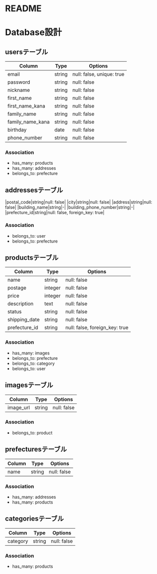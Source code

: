 # README


# Database設計


## usersテーブル

|Column|Type|Options|
|------|----|-------|
|email|string|null: false, unique: true|
|password|string|null: false|
|nickname|string|null: false|
|first_name|string|null: false|
|first_name_kana|string|null: false|
|family_name|string|null: false|
|family_name_kana|string|null: false|
|birthday|date|null: false|
|phone_number|string|null: false|

### Association
- has_many: products
- has_many: addresses
- belongs_to: prefecture


## addressesテーブル

|postal_code|string|null: false|
|city|string|null: false|
|address|string|null: false|
|building_name|string|-|
|building_phone_number|string|-|
|prefecture_id|string|null: false, foreign_key: true|

### Association
- belongs_to: user
- belongs_to: prefecture


## productsテーブル

|Column|Type|Options|
|------|----|-------|
|name|string|null: false|
|postage|integer|null: false|
|price|integer|null: false|
|description|text|null: false|
|status|string|null: false|
|shipping_date|string|null: false|
|prefecture_id|string|null: false, foreign_key: true|

### Association
- has_many: images
- belongs_to: prefecture
- belongs_to: category
- belongs_to: user


## imagesテーブル

|Column|Type|Options|
|------|----|-------|
|image_url|string|null: false|

### Association
- belongs_to: product


## prefecturesテーブル

|Column|Type|Options|
|------|----|-------|
|name|string|null: false|

### Association
- has_many: addresses
- has_many: products


## categoriesテーブル

|Column|Type|Options|
|------|----|-------|
|category|string|null: false|

### Association
- has_many: products
